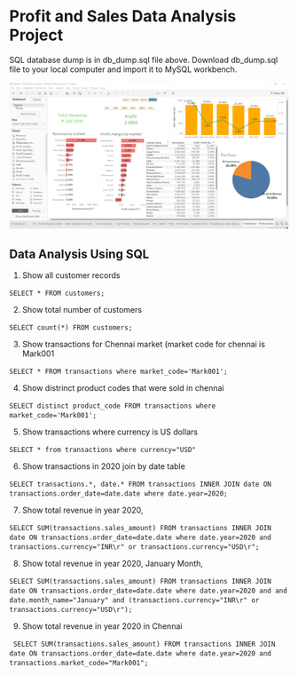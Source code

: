 # Profit and Sales Data Analysis Project
SQL database dump is in db_dump.sql file above. Download db_dump.sql file to your local computer and import it to MySQL workbench.


![alt text](
https://github.com/SrikanthShastraboina/Tableau-Profit-and-Sales/blob/main/Dashboard%20-%20Profits%20and%20Sales.png "Logo Title Text 1")

## Data Analysis Using SQL

1. Show all customer records

``` SELECT * FROM customers; ```

2. Show total number of customers

``` SELECT count(*) FROM customers; ```

3. Show transactions for Chennai market (market code for chennai is Mark001

``` SELECT * FROM transactions where market_code='Mark001'; ```

4. Show distrinct product codes that were sold in chennai

``` SELECT distinct product_code FROM transactions where market_code='Mark001'; ```

5. Show transactions where currency is US dollars

``` SELECT * from transactions where currency="USD" ```

6. Show transactions in 2020 join by date table

``` SELECT transactions.*, date.* FROM transactions INNER JOIN date ON transactions.order_date=date.date where date.year=2020; ```

7. Show total revenue in year 2020,

``` SELECT SUM(transactions.sales_amount) FROM transactions INNER JOIN date ON transactions.order_date=date.date where date.year=2020 and transactions.currency="INR\r" or transactions.currency="USD\r"; ```

8. Show total revenue in year 2020, January Month,

``` SELECT SUM(transactions.sales_amount) FROM transactions INNER JOIN date ON transactions.order_date=date.date where date.year=2020 and and date.month_name="January" and (transactions.currency="INR\r" or transactions.currency="USD\r"); ```

9. Show total revenue in year 2020 in Chennai

``` SELECT SUM(transactions.sales_amount) FROM transactions INNER JOIN date ON transactions.order_date=date.date where date.year=2020 and transactions.market_code="Mark001";```


